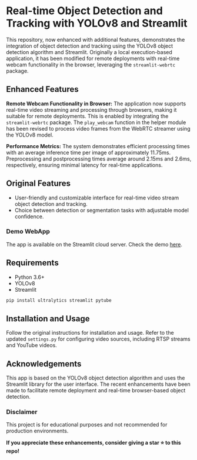 
# Real-time Object Detection and Tracking with YOLOv8 and Streamlit

This repository, now enhanced with additional features, demonstrates the integration of object detection and tracking using the YOLOv8 object detection algorithm and Streamlit. Originally a local execution-based application, it has been modified for remote deployments with real-time webcam functionality in the browser, leveraging the `streamlit-webrtc` package.

## Enhanced Features

**Remote Webcam Functionality in Browser:** The application now supports real-time video streaming and processing through browsers, making it suitable for remote deployments. This is enabled by integrating the `streamlit-webrtc` package. The `play_webcam` function in the helper module has been revised to process video frames from the WebRTC streamer using the YOLOv8 model.

**Performance Metrics:** The system demonstrates efficient processing times with an average inference time per image of approximately 11.75ms. Preprocessing and postprocessing times average around 2.15ms and 2.6ms, respectively, ensuring minimal latency for real-time applications.

## Original Features

- User-friendly and customizable interface for real-time video stream object detection and tracking.
- Choice between detection or segmentation tasks with adjustable model confidence.

### Demo WebApp

The app is available on the Streamlit cloud server. Check the demo [here](https://codingmantras-yolov8-streamlit-detection-tracking-app-njcqjg.streamlit.app/).



## Requirements

- Python 3.6+
- YOLOv8
- Streamlit

```bash
pip install ultralytics streamlit pytube
```

## Installation and Usage

Follow the original instructions for installation and usage. Refer to the updated `settings.py` for configuring video sources, including RTSP streams and YouTube videos.

## Acknowledgements

This app is based on the YOLOv8 object detection algorithm and uses the Streamlit library for the user interface. The recent enhancements have been made to facilitate remote deployment and real-time browser-based object detection.

### Disclaimer

This project is for educational purposes and not recommended for production environments.

**If you appreciate these enhancements, consider giving a star ⭐ to this repo!**
